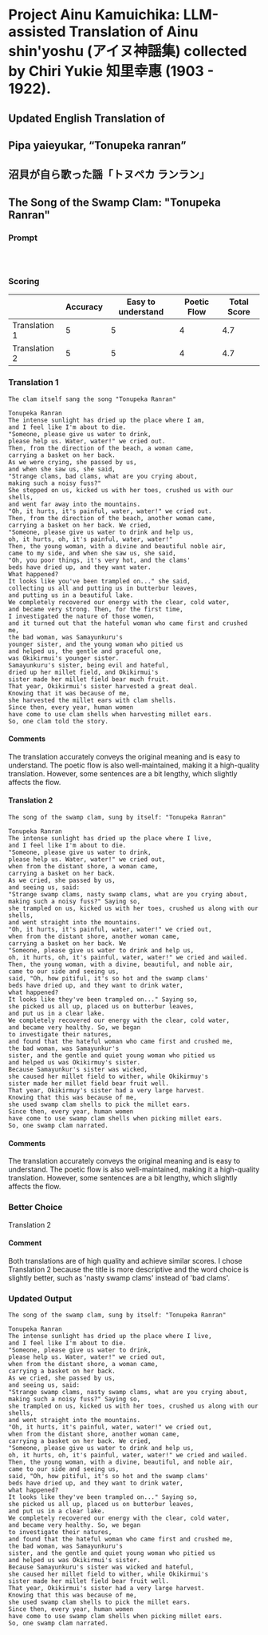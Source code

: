 # Project Ainu Kamuichika: LLM-assisted Translation of Ainu shin'yoshu (アイヌ神謡集) collected by Chiri Yukie 知里幸惠 (1903 - 1922).

## Updated English Translation of

## Pipa yaieyukar, “Tonupeka ranran” 
## 沼貝が自ら歌った謡「トヌペカ ランラン」
## The Song of the Swamp Clam: "Tonupeka Ranran"

### Prompt 
```



```

### Scoring

|               | Accuracy | Easy to understand | Poetic Flow | Total Score |
| ------------- | -------- | ------------------ | ------------ | ------------ |
| Translation 1 | 5 | 5 | 4 | 4.7 |
| Translation 2 | 5 | 5 | 4 | 4.7 |

### Translation 1
```
The clam itself sang the song "Tonupeka Ranran"

Tonupeka Ranran
The intense sunlight has dried up the place where I am,
and I feel like I'm about to die.
"Someone, please give us water to drink,
please help us. Water, water!" we cried out.
Then, from the direction of the beach, a woman came,
carrying a basket on her back.
As we were crying, she passed by us,
and when she saw us, she said,
"Strange clams, bad clams, what are you crying about,
making such a noisy fuss?"
She stepped on us, kicked us with her toes, crushed us with our shells,
and went far away into the mountains.
"Oh, it hurts, it's painful, water, water!" we cried out.
Then, from the direction of the beach, another woman came,
carrying a basket on her back. We cried,
"Someone, please give us water to drink and help us,
oh, it hurts, oh, it's painful, water, water!"
Then, the young woman, with a divine and beautiful noble air,
came to my side, and when she saw us, she said,
"Oh, you poor things, it's very hot, and the clams'
beds have dried up, and they want water.
What happened?
It looks like you've been trampled on..." she said,
collecting us all and putting us in butterbur leaves,
and putting us in a beautiful lake.
We completely recovered our energy with the clear, cold water,
and became very strong. Then, for the first time,
I investigated the nature of those women,
and it turned out that the hateful woman who came first and crushed me,
the bad woman, was Samayunkuru's
younger sister, and the young woman who pitied us
and helped us, the gentle and graceful one,
was Okikirmui's younger sister.
Samayunkuru's sister, being evil and hateful,
dried up her millet field, and Okikirmui's
sister made her millet field bear much fruit.
That year, Okikirmui's sister harvested a great deal.
Knowing that it was because of me,
she harvested the millet ears with clam shells.
Since then, every year, human women
have come to use clam shells when harvesting millet ears.
So, one clam told the story.
```
#### Comments
The translation accurately conveys the original meaning and is easy to understand. The poetic flow is also well-maintained, making it a high-quality translation. However, some sentences are a bit lengthy, which slightly affects the flow.

#### Translation 2
```
The song of the swamp clam, sung by itself: "Tonupeka Ranran"

Tonupeka Ranran
The intense sunlight has dried up the place where I live,
and I feel like I'm about to die.
"Someone, please give us water to drink,
please help us. Water, water!" we cried out,
when from the distant shore, a woman came,
carrying a basket on her back.
As we cried, she passed by us,
and seeing us, said:
"Strange swamp clams, nasty swamp clams, what are you crying about,
making such a noisy fuss?" Saying so,
she trampled on us, kicked us with her toes, crushed us along with our shells,
and went straight into the mountains.
"Oh, it hurts, it's painful, water, water!" we cried out,
when from the distant shore, another woman came,
carrying a basket on her back. We
"Someone, please give us water to drink and help us,
oh, it hurts, oh, it's painful, water, water!" we cried and wailed.
Then, the young woman, with a divine, beautiful, and noble air,
came to our side and seeing us,
said, "Oh, how pitiful, it's so hot and the swamp clams'
beds have dried up, and they want to drink water,
what happened?
It looks like they've been trampled on..." Saying so,
she picked us all up, placed us on butterbur leaves,
and put us in a clear lake.
We completely recovered our energy with the clear, cold water,
and became very healthy. So, we began
to investigate their natures,
and found that the hateful woman who came first and crushed me,
the bad woman, was Samayunkur's
sister, and the gentle and quiet young woman who pitied us
and helped us was Okikirmuy's sister.
Because Samayunkur's sister was wicked,
she caused her millet field to wither, while Okikirmuy's
sister made her millet field bear fruit well.
That year, Okikirmuy's sister had a very large harvest.
Knowing that this was because of me,
she used swamp clam shells to pick the millet ears.
Since then, every year, human women
have come to use swamp clam shells when picking millet ears.
So, one swamp clam narrated.
```
#### Comments
The translation accurately conveys the original meaning and is easy to understand. The poetic flow is also well-maintained, making it a high-quality translation. However, some sentences are a bit lengthy, which slightly affects the flow.

### Better Choice
Translation 2
#### Comment
Both translations are of high quality and achieve similar scores. I chose Translation 2 because the title is more descriptive and the word choice is slightly better, such as 'nasty swamp clams' instead of 'bad clams'.

### Updated Output
```
The song of the swamp clam, sung by itself: "Tonupeka Ranran"

Tonupeka Ranran
The intense sunlight has dried up the place where I live,
and I feel like I'm about to die.
"Someone, please give us water to drink,
please help us. Water, water!" we cried out,
when from the distant shore, a woman came,
carrying a basket on her back.
As we cried, she passed by us,
and seeing us, said:
"Strange swamp clams, nasty swamp clams, what are you crying about,
making such a noisy fuss?" Saying so,
she trampled on us, kicked us with her toes, crushed us along with our shells,
and went straight into the mountains.
"Oh, it hurts, it's painful, water, water!" we cried out,
when from the distant shore, another woman came,
carrying a basket on her back. We cried,
"Someone, please give us water to drink and help us,
oh, it hurts, oh, it's painful, water, water!" we cried and wailed.
Then, the young woman, with a divine, beautiful, and noble air,
came to our side and seeing us,
said, "Oh, how pitiful, it's so hot and the swamp clams'
beds have dried up, and they want to drink water,
what happened?
It looks like they've been trampled on..." Saying so,
she picked us all up, placed us on butterbur leaves,
and put us in a clear lake.
We completely recovered our energy with the clear, cold water,
and became very healthy. So, we began
to investigate their natures,
and found that the hateful woman who came first and crushed me,
the bad woman, was Samayunkuru's
sister, and the gentle and quiet young woman who pitied us
and helped us was Okikirmui's sister.
Because Samayunkuru's sister was wicked and hateful,
she caused her millet field to wither, while Okikirmui's
sister made her millet field bear fruit well.
That year, Okikirmui's sister had a very large harvest.
Knowing that this was because of me,
she used swamp clam shells to pick the millet ears.
Since then, every year, human women
have come to use swamp clam shells when picking millet ears.
So, one swamp clam narrated.
```

